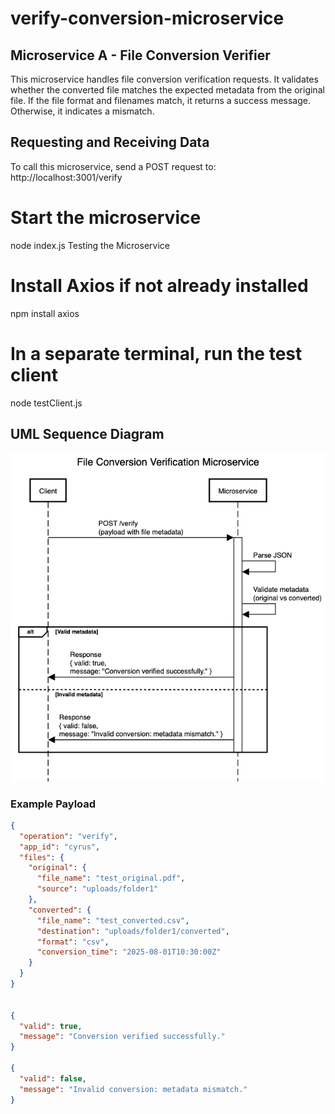 # verify-conversion-microservice

## Microservice A - File Conversion Verifier

This microservice handles file conversion verification requests. It validates whether the converted file matches the expected metadata from the original file. If the file format and filenames match, it returns a success message. Otherwise, it indicates a mismatch.

## Requesting and Receiving Data

To call this microservice, send a POST request to:
http://localhost:3001/verify


# Start the microservice
node index.js
Testing the Microservice

# Install Axios if not already installed
npm install axios

# In a separate terminal, run the test client
node testClient.js

## UML Sequence Diagram

![UML Sequence](uml_sequence.png)

### Example Payload
```json
{
  "operation": "verify",
  "app_id": "cyrus",
  "files": {
    "original": {
      "file_name": "test_original.pdf",
      "source": "uploads/folder1"
    },
    "converted": {
      "file_name": "test_converted.csv",
      "destination": "uploads/folder1/converted",
      "format": "csv",
      "conversion_time": "2025-08-01T10:30:00Z"
    }
  }
}


{
  "valid": true,
  "message": "Conversion verified successfully."
}

{
  "valid": false,
  "message": "Invalid conversion: metadata mismatch."
}




